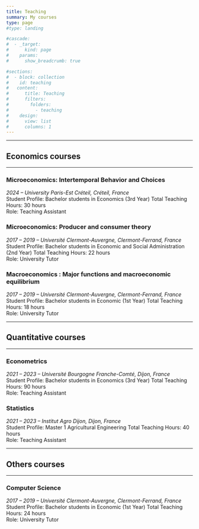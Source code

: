```yaml
---
title: Teaching
summary: My courses
type: page
#type: landing

#cascade:
#  - _target:
#      kind: page
#    params:
#      show_breadcrumb: true

#sections:
#  - block: collection
#    id: teaching
#   content:
#      title: Teaching
#      filters:
#        folders:
#          - teaching
#    design:
#      view: list
#      columns: 1
---
```


---
## Economics courses
---

### Microeconomics: Intertemporal Behavior and Choices 
*2024 – University Paris-Est Créteil, Créteil, France*   
Student Profile: Bachelor students in Economics (3rd Year) 
Total Teaching Hours: 30 hours  
Role: Teaching Assistant

### Microeconomics: Producer and consumer theory
*2017 – 2019 – Université Clermont-Auvergne, Clermont-Ferrand, France*   
Student Profile: Bachelor students in Economic and Social Administration (2nd Year) 
Total Teaching Hours: 22 hours  
Role: University Tutor

### Macroeconomics : Major functions and macroeconomic equilibrium  
*2017 – 2019 – Université Clermont-Auvergne, Clermont-Ferrand, France*   
Student Profile: Bachelor students in Economic (1st Year) 
Total Teaching Hours: 18 hours  
Role: University Tutor

---
## Quantitative courses
---

### Econometrics  
*2021 – 2023 – Université Bourgogne Franche-Comté, Dijon, France*   
Student Profile: Bachelor students in Economics (3rd Year) 
Total Teaching Hours: 90 hours  
Role: Teaching Assistant

### Statistics 
*2021 – 2023 – Institut Agro Dijon, Dijon, France*   
Student Profile: Master 1 Agricultural Engineering 
Total Teaching Hours: 40 hours  
Role: Teaching Assistant 

---
## Others courses
---

### Computer Science  
*2017 – 2019 – Université Clermont-Auvergne, Clermont-Ferrand, France*   
Student Profile: Bachelor students in Economic (1st Year) 
Total Teaching Hours: 24 hours  
Role: University Tutor

